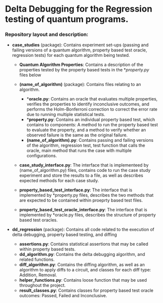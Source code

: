 # Delta Debugging for the Regression testing of quantum programs.

### Repository layout and description:

- **case_studies** (package): Contains experiment set-ups (passing and failing versions of a quantum algorithm, property based test oracle, regression tests) for each quantum algorithm being tested.
    - **Quantum Algorithm Properties**: Contains a description of the properties tested by the property based tests in the **property.py* files below 
    - **(name_of_algorithm)** (package): Contains files relating to an algorithm.
        - ***oracle.py**: Contains an oracle that evaluates multiple properties, verifies the properties to identify inconclusive outcomes, and performs the Holm-Bonferroni correction to correct the error rate due to running multiple statistical tests.
        - ***property.py**: Contains an individual property based test, which contains to components: A method to run the property based test to evaluate the property, and a method to verify whether an observed failure is the same as the original failure.
        - **(name_of_algorithm).py**: Contains passing and failing versions of the algorithm, regression test, test function that calls the oracle, main method that runs the case with multiple configurations.
        
    - **case_study_interface.py**: The interface that is implementeed by (name_of_algorithm.py) files, contains code to run the case study experiment and store the results to a file, as well as describes expected methods for each case study.
    - **property_based_test_interface.py**: The interface that is implemented by *property.py files, describes the two methods that are expected to be contained within proeprty based test files.
    - **property_based_test_oracle_interface.py**: The interface that is implemented by *oracle.py files, describes the structure of property based test oracles.
    
- **dd_regression** (package): Contains all code related to the execution of delta debugging, property based testing, and diffing
    - **assertions.py**: Contains statistical assertions that may be called within property based tests.
    - **dd_algorithm.py**: Contains the delta debugging algorithm, and related functions.
    - **diff_algorithm.py**: Contains the diffing algorithm, as well as an algorithm to apply diffs to a circuit, and classes for each diff type: Addition, Removal.
    - **helper_functions.py**: Contains loose function that may be used throughout the project.
    - **result_classes.py**: Contains classes for property based test oracle outcomes: Passed, Failed and Inconclusive. 